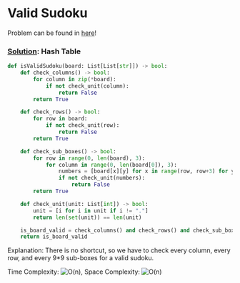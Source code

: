# Valid Sudoku

Problem can be found in [here](https://leetcode.com/problems/valid-sudoku/)!

### [Solution](/Array%20%26%20Hashing/36-ValidSudoku/solution.py): Hash Table

```python
def isValidSudoku(board: List[List[str]]) -> bool:
    def check_columns() -> bool:
        for column in zip(*board):
            if not check_unit(column):
                return False
        return True

    def check_rows() -> bool:
        for row in board:
            if not check_unit(row):
                return False
        return True

    def check_sub_boxes() -> bool:
        for row in range(0, len(board), 3):
            for column in range(0, len(board[0]), 3):
                numbers = [board[x][y] for x in range(row, row+3) for y in range(column, column+3)]
                if not check_unit(numbers):
                    return False
        return True

    def check_unit(unit: List[int]) -> bool:
        unit = [i for i in unit if i != "."]
        return len(set(unit)) == len(unit)

    is_board_valid = check_columns() and check_rows() and check_sub_boxes()
    return is_board_valid
```

Explanation: There is no shortcut, so we have to check every column, every row, and every 9\*9 sub-boxes for a valid sudoku.

Time Complexity: ![O(n)](<https://latex.codecogs.com/svg.image?\inline&space;O(n)>), Space Complexity: ![O(n)](<https://latex.codecogs.com/svg.image?\inline&space;O(n)>)
